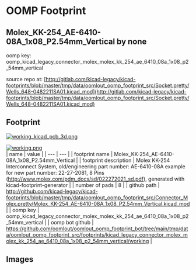 # OOMP Footprint  
## Molex_KK-254_AE-6410-08A_1x08_P2.54mm_Vertical  by none  
  
oomp key: oomp_kicad_legacy_connector_molex_molex_kk_254_ae_6410_08a_1x08_p2_54mm_vertical  
  
source repo at: [http://gitlab.com/kicad-legacy/kicad-footprints/blob/master/tmp/data/oomlout_oomp_footprint_src/Socket.pretty/Wells_648-0482211SA01.kicad_mod](http://gitlab.com/kicad-legacy/kicad-footprints/blob/master/tmp/data/oomlout_oomp_footprint_src/Socket.pretty/Wells_648-0482211SA01.kicad_mod)  
## Footprint  
  
[![working_kicad_pcb_3d.png](working_kicad_pcb_3d_600.png)](working_kicad_pcb_3d.png)  
  
[![working.png](working_600.png)](working.png)  
| name | value | 
| --- | --- | 
| footprint name | Molex_KK-254_AE-6410-08A_1x08_P2.54mm_Vertical | 
| footprint description | Molex KK-254 Interconnect System, old/engineering part number: AE-6410-08A example for new part number: 22-27-2081, 8 Pins (http://www.molex.com/pdm_docs/sd/022272021_sd.pdf), generated with kicad-footprint-generator | 
| number of pads | 8 | 
| github path | http://github.com/kicad-legacy/kicad-footprints/blob/master/tmp/data/oomlout_oomp_footprint_src/Connector_Molex.pretty/Molex_KK-254_AE-6410-08A_1x08_P2.54mm_Vertical.kicad_mod | 
| oomp key | oomp_kicad_legacy_connector_molex_molex_kk_254_ae_6410_08a_1x08_p2_54mm_vertical | 
| oomp bot github | https://github.com/oomlout/oomlout_oomp_footprint_bot/tree/main/tmp/data/oomlout_oomp_footprint_src/footprints/kicad_legacy_connector_molex_molex_kk_254_ae_6410_08a_1x08_p2_54mm_vertical/working | 
## Images  
